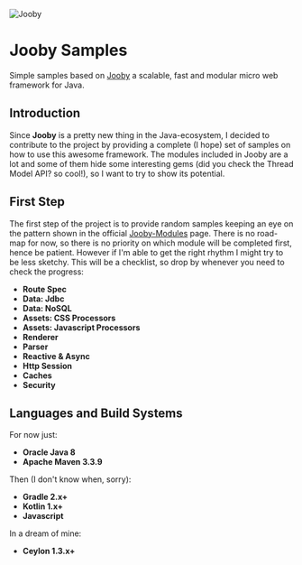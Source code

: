 ![Jooby](https://raw.githubusercontent.com/trydent-io/jooby-samples/master/logo_jooby.png)

# Jooby Samples
Simple samples based on [Jooby](http://jooby.org) a scalable, fast and modular micro web framework for Java.
 
## Introduction
Since **Jooby** is a pretty new thing in the Java-ecosystem, I decided to contribute to the project by providing a complete (I hope) set of samples on how to use this awesome framework.
The modules included in Jooby are a lot and some of them hide some interesting gems (did you check the Thread Model API? so cool!), so I want to try to show its potential.

## First Step
The first step of the project is to provide random samples keeping an eye on the pattern shown in the official [Jooby-Modules](http://jooby.org/modules) page.
There is no road-map for now, so there is no priority on which module will be completed first, hence be patient.
However if I'm able to get the right rhythm I might try to be less sketchy. This will be a checklist, so drop by whenever you need to check the progress:

* **Route Spec**
* **Data: Jdbc**
* **Data: NoSQL**
* **Assets: CSS Processors**
* **Assets: Javascript Processors**
* **Renderer**
* **Parser**
* **Reactive & Async**
* **Http Session**
* **Caches**
* **Security**

## Languages and Build Systems
For now just:
* **Oracle Java 8**
* **Apache Maven 3.3.9**

Then (I don't know when, sorry):
* **Gradle 2.x+**
* **Kotlin 1.x+**
* **Javascript**

In a dream of mine:
* **Ceylon 1.3.x+**